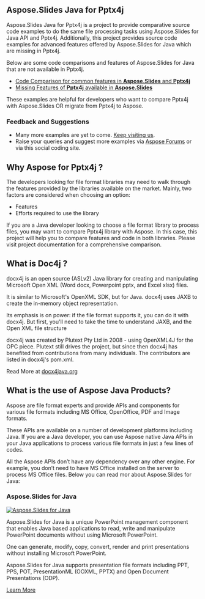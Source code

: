 ## Aspose.Slides Java for Pptx4j
Aspose.Slides Java for Pptx4j is a project to provide comparative source code examples to do the same file processing tasks using Aspose.Slides for Java API and Pptx4j. Additionally, this project provides source code examples for advanced features offered by Aspose.Slides for Java which are missing in Pptx4j.

Below are some code comparisons and features of Aspose.Slides for Java that are not available in Pptx4j.

* [Code Comparison for common features in **Aspose.Slides** and **Pptx4j**](http://www.aspose.com/docs/display/slidesjava/2.2+Code+Comparison+for+Common+Features+in+Aspose.Slides+and+pptx4j)
* [Missing Features of **Pptx4j** available in **Aspose.Slides**](http://www.aspose.com/docs/display/slidesjava/2.3+Missing+Features+of+pptx4j+in+Aspose.Slides)

These examples are helpful for developers who want to compare Pptx4j with Aspose.Slides OR migrate from Pptx4j to Aspose.

### Feedback and Suggestions

* Many more examples are yet to come. [Keep visiting us](https://products.aspose.com/slides/java).
* Raise your queries and suggest more examples via [Aspose Forums](http://www.aspose.com/community/forums/default.aspx) or via this social coding site.

## Why Aspose for Pptx4j ?

The developers looking for file format libraries may need to walk through the features provided by the libraries available on the market. Mainly, two factors are considered when choosing an option:

* Features
* Efforts required to use the library

If you are a Java developer looking to choose a file format library to process files, you may want to compare Pptx4j library with Aspose. In this case, this project will help you to compare features and code in both libraries. Please visit project documentation for a comprehensive comparison.

## What is Doc4j ?

docx4j is an open source (ASLv2) Java library for creating and manipulating Microsoft Open XML (Word docx, Powerpoint pptx, and Excel xlsx) files.

It is similar to Microsoft's OpenXML SDK, but for Java. docx4j uses JAXB to create the in-memory object representation.

Its emphasis is on power: if the file format supports it, you can do it with docx4j. But first, you'll need to take the time to understand JAXB, and the Open XML file structure

docx4j was created by Plutext Pty Ltd in 2008 - using OpenXML4J for the OPC piece. Plutext still drives the project, but since then docx4j has benefited from contributions from many individuals. The contributors are listed in docx4j's pom.xml.

Read More at [docx4java.org](http://www.docx4java.org/)

## What is the use of Aspose Java Products?

Aspose are file format experts and provide APIs and components for various file formats including MS Office, OpenOffice, PDF and Image formats. 

These APIs are available on a number of development platforms including Java. If you are a Java developer, you can use Aspose native Java APIs in your Java applications to process various file formats in just a few lines of codes. 

All the Aspose APIs don’t have any dependency over any other engine. For example, you don’t need to have MS Office installed on the server to process MS Office files. Below you can read mor about Aspose.Slides for Java:

### Aspose.Slides for Java

[![Aspose.Slides for Java](http://www.aspose.com/App_Themes/V2/images/productLogos/JAVA/aspose_slides-for-java.jpg)](https://products.aspose.com/slides/java)

Aspose.Slides for Java is a unique PowerPoint management component that enables Java based applications to read, write and manipulate PowerPoint documents without using Microsoft PowerPoint.

One can generate, modify, copy, convert, render and print presentations without installing Microsoft PowerPoint.

Aspose.Slides for Java supports presentation file formats including PPT, PPS, POT, PresentationML (OOXML, PPTX) and Open Document Presentations (ODP).

[Learn More](https://products.aspose.com/slides/java)


